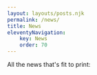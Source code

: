 ```yaml
---
layout: layouts/posts.njk
permalink: /news/
title: News
eleventyNavigation:
    key: News
    order: 70
---
```


All the news that's fit to print:
